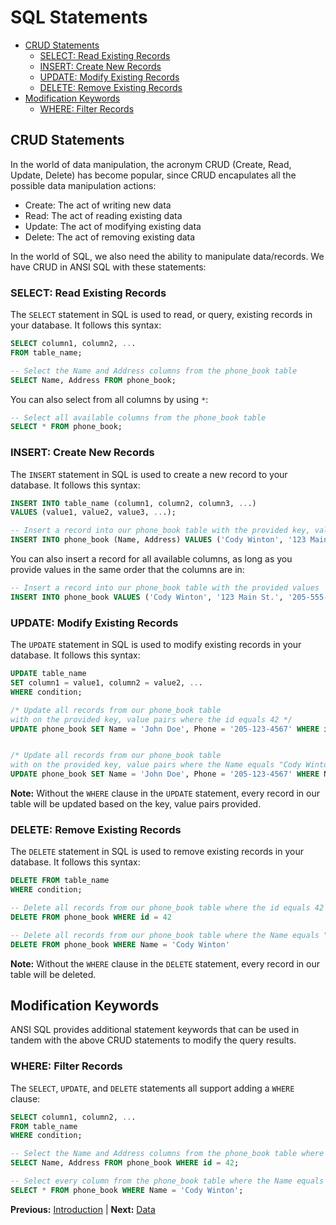 # SQL Statements

* [CRUD Statements](#crud-statements)
  * [SELECT: Read Existing Records](#select-read-existing-records)
  * [INSERT: Create New Records](#insert-create-new-records)
  * [UPDATE: Modify Existing Records](#update-modify-existing-records)
  * [DELETE: Remove Existing Records](#delete-remove-existing-records)
* [Modification Keywords](#modification-keywords)
  * [WHERE: Filter Records](#where-filter-records)

## CRUD Statements

In the world of data manipulation, the acronym CRUD (Create, Read, Update, Delete) has become popular, since CRUD encapulates all the possible data manipulation actions:

* Create: The act of writing new data
* Read: The act of reading existing data
* Update: The act of modifying existing data
* Delete: The act of removing existing data

In the world of SQL, we also need the ability to manipulate data/records. We have CRUD in ANSI SQL with these statements:

### SELECT: Read Existing Records

The `SELECT` statement in SQL is used to read, or query, existing records in your database. It follows this syntax:

```sql
SELECT column1, column2, ...
FROM table_name;

-- Select the Name and Address columns from the phone_book table
SELECT Name, Address FROM phone_book;
```

You can also select from all columns by using `*`:

```sql
-- Select all available columns from the phone_book table
SELECT * FROM phone_book;
```

### INSERT: Create New Records

The `INSERT` statement in SQL is used to create a new record to your database. It follows this syntax:

```sql
INSERT INTO table_name (column1, column2, column3, ...)
VALUES (value1, value2, value3, ...);

-- Insert a record into our phone_book table with the provided key, value pairs
INSERT INTO phone_book (Name, Address) VALUES ('Cody Winton', '123 Main St.');
```

You can also insert a record for all available columns, as long as you provide values in the same order that the columns are in:

```sql
-- Insert a record into our phone_book table with the provided values
INSERT INTO phone_book VALUES ('Cody Winton', '123 Main St.', '205-555-1234');
```

### UPDATE: Modify Existing Records

The `UPDATE` statement in SQL is used to modify existing records in your database. It follows this syntax:

```sql
UPDATE table_name
SET column1 = value1, column2 = value2, ...
WHERE condition;

/* Update all records from our phone_book table
with on the provided key, value pairs where the id equals 42 */
UPDATE phone_book SET Name = 'John Doe', Phone = '205-123-4567' WHERE id = 42


/* Update all records from our phone_book table
with on the provided key, value pairs where the Name equals "Cody Winton" */
UPDATE phone_book SET Name = 'John Doe', Phone = '205-123-4567' WHERE Name = 'Cody Winton'
```

**Note:** Without the `WHERE` clause in the `UPDATE` statement, every record in our table will be updated based on the key, value pairs provided.

### DELETE: Remove Existing Records

The `DELETE` statement in SQL is used to remove existing records in your database. It follows this syntax:

```sql
DELETE FROM table_name
WHERE condition;

-- Delete all records from our phone_book table where the id equals 42
DELETE FROM phone_book WHERE id = 42

-- Delete all records from our phone_book table where the Name equals "Cody Winton"
DELETE FROM phone_book WHERE Name = 'Cody Winton'
```

**Note:** Without the `WHERE` clause in the `DELETE` statement, every record in our table will be deleted.

## Modification Keywords

ANSI SQL provides additional statement keywords that can be used in tandem with the above CRUD statements to modify the query results.

### WHERE: Filter Records

The `SELECT`, `UPDATE`, and `DELETE` statements all support adding a `WHERE` clause:

```sql
SELECT column1, column2, ...
FROM table_name
WHERE condition;

-- Select the Name and Address columns from the phone_book table where the id equals 42
SELECT Name, Address FROM phone_book WHERE id = 42;

-- Select every column from the phone_book table where the Name equals "Cody Winton"
SELECT * FROM phone_book WHERE Name = 'Cody Winton';
```

**Previous:** [Introduction](introduction.markdown) |
**Next:** [Data](data.markdown)
